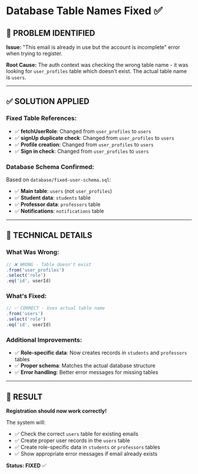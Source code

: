 # Database Table Names Fixed ✅

## 🎯 **PROBLEM IDENTIFIED**

**Issue:** "This email is already in use but the account is incomplete" error when trying to register.

**Root Cause:** The auth context was checking the wrong table name - it was looking for `user_profiles` table which doesn't exist. The actual table name is `users`.

---

## ✅ **SOLUTION APPLIED**

### **Fixed Table References:**
- ✅ **fetchUserRole**: Changed from `user_profiles` to `users`
- ✅ **signUp duplicate check**: Changed from `user_profiles` to `users`
- ✅ **Profile creation**: Changed from `user_profiles` to `users`
- ✅ **Sign in check**: Changed from `user_profiles` to `users`

### **Database Schema Confirmed:**
Based on `database/fixed-user-schema.sql`:
- ✅ **Main table**: `users` (not `user_profiles`)
- ✅ **Student data**: `students` table
- ✅ **Professor data**: `professors` table
- ✅ **Notifications**: `notifications` table

---

## 🔧 **TECHNICAL DETAILS**

### **What Was Wrong:**
```typescript
// ❌ WRONG - Table doesn't exist
.from('user_profiles')
.select('role')
.eq('id', userId)
```

### **What's Fixed:**
```typescript
// ✅ CORRECT - Uses actual table name
.from('users')
.select('role')
.eq('id', userId)
```

### **Additional Improvements:**
- ✅ **Role-specific data**: Now creates records in `students` and `professors` tables
- ✅ **Proper schema**: Matches the actual database structure
- ✅ **Error handling**: Better error messages for missing tables

---

## 🚀 **RESULT**

**Registration should now work correctly!** 

The system will:
- ✅ Check the correct `users` table for existing emails
- ✅ Create proper user records in the `users` table
- ✅ Create role-specific data in `students` or `professors` tables
- ✅ Show appropriate error messages if email already exists

**Status: FIXED** ✅
